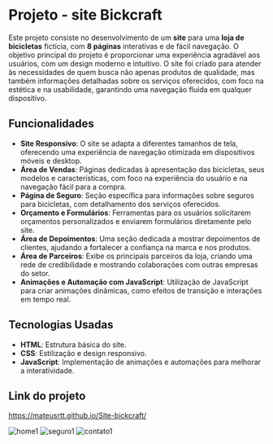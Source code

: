 # Projeto - site Bickcraft 

Este projeto consiste no desenvolvimento de um **site** para uma **loja de bicicletas** fictícia, com **8 páginas** interativas e de fácil navegação. O objetivo principal do projeto 
é proporcionar uma experiência agradável aos usuários, com um design moderno e intuitivo. O site foi criado para atender às necessidades de quem busca não 
apenas produtos de qualidade, mas também informações detalhadas sobre os serviços oferecidos, com foco na estética e na usabilidade, garantindo uma navegação 
fluida em qualquer dispositivo.

## Funcionalidades

- **Site Responsivo**: O site se adapta a diferentes tamanhos de tela, oferecendo uma experiência de navegação otimizada em dispositivos móveis e desktop.
- **Área de Vendas**: Páginas dedicadas à apresentação das bicicletas, seus modelos e características, com foco na experiência do usuário e na navegação fácil para a compra.
- **Página de Seguro**: Seção específica para informações sobre seguros para bicicletas, com detalhamento dos serviços oferecidos.
- **Orçamento e Formulários**: Ferramentas para os usuários solicitarem orçamentos personalizados e enviarem formulários diretamente pelo site.
- **Área de Depoimentos**: Uma seção dedicada a mostrar depoimentos de clientes, ajudando a fortalecer a confiança na marca e nos produtos.
- **Área de Parceiros**: Exibe os principais parceiros da loja, criando uma rede de credibilidade e mostrando colaborações com outras empresas do setor.
- **Animações e Automação com JavaScript**: Utilização de JavaScript para criar animações dinâmicas, como efeitos de transição e interações em tempo real.

## Tecnologias Usadas

- **HTML**: Estrutura básica do site.
- **CSS**: Estilização e design responsivo.
- **JavaScript**: Implementação de animações e automações para melhorar a interatividade.

## Link do projeto

https://mateusrtt.github.io/Site-bickcraft/

![home1](https://github.com/user-attachments/assets/7ebac477-ee18-4591-b930-479a877582d6)
![seguro1](https://github.com/user-attachments/assets/3dc6d95e-9678-4680-86cb-a94572c4d521)
![contato1](https://github.com/user-attachments/assets/761b5843-00fe-4717-b545-cee594d8691f)





